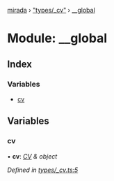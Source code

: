 [mirada](../README.md) › ["types/_cv"](_types__cv_.md) › [__global](_types__cv_.__global.md)

# Module: __global


## Index

### Variables

* [cv](_types__cv_.__global.md#cv)

## Variables

###  cv

• **cv**: *[CV](_types_opencv_index_.md#cv) & object*

*Defined in [types/_cv.ts:5](https://github.com/cancerberoSgx/mirada/blob/f0c0267/mirada/src/types/_cv.ts#L5)*